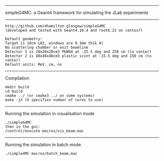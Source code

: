 ------------------------------------------------------------------------

 simpleG4MC: a Geant4 framework for simulating the JLab experiments

------------------------------------------------------------------------

	http://github.com/dhamilton-glasgow/simpleG4MC
	(developed and tested with Geant4.10.4 and root6.22 on centos7)

	Default geometry:
	Target is 10cm LH2, windows are 0.1mm thik Al
	No scattering chamber or exit beamline
	Detector 1 is 20x20x20cm3 PbWO4 at -25.5 deg and 250 cm (to center)
	Detector 2 is 40x40x40cm3 plastic scint at -15.5 deg and 150 cm (to center)
	Default units: MeV, cm, ns

------------------------------------------------------------------------
 Compilation

	mkdir build
  	cd build
  	cmake ../ (or cmake3 ../ on some systems)
  	make -jX (X specifies number of cores to use)

------------------------------------------------------------------------
 Running the simulation in visualisation mode

  	./simpleG4MC
  	then in the gui: 
	/control/execute macros/vis_beam.mac 

------------------------------------------------------------------------
 Running the simulation in batch mode

  	./simple4MC macros/batch_beam.mac 

